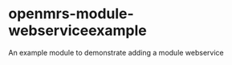 openmrs-module-webserviceexample
================================

An example module to demonstrate adding a module webservice